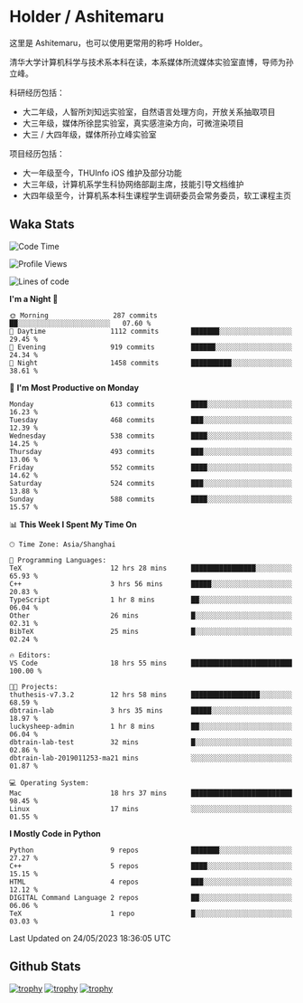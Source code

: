# Holder / Ashitemaru

这里是 Ashitemaru，也可以使用更常用的称呼 Holder。

清华大学计算机科学与技术系本科在读，本系媒体所流媒体实验室直博，导师为孙立峰。

科研经历包括：

- 大二年级，人智所刘知远实验室，自然语言处理方向，开放关系抽取项目
- 大三年级，媒体所徐昆实验室，真实感渲染方向，可微渲染项目
- 大三 / 大四年级，媒体所孙立峰实验室

项目经历包括：

- 大一年级至今，THUInfo iOS 维护及部分功能
- 大三年级，计算机系学生科协网络部副主席，技能引导文档维护
- 大四年级至今，计算机系本科生课程学生调研委员会常务委员，软工课程主页

## Waka Stats

<!--START_SECTION:waka-->
![Code Time](http://img.shields.io/badge/Code%20Time-863%20hrs%2045%20mins-blue)

![Profile Views](http://img.shields.io/badge/Profile%20Views-7-blue)

![Lines of code](https://img.shields.io/badge/From%20Hello%20World%20I%27ve%20Written-2.3%20million%20lines%20of%20code-blue)

**I'm a Night 🦉** 

```text
🌞 Morning                287 commits         ██░░░░░░░░░░░░░░░░░░░░░░░   07.60 % 
🌆 Daytime                1112 commits        ███████░░░░░░░░░░░░░░░░░░   29.45 % 
🌃 Evening                919 commits         ██████░░░░░░░░░░░░░░░░░░░   24.34 % 
🌙 Night                  1458 commits        ██████████░░░░░░░░░░░░░░░   38.61 % 
```
📅 **I'm Most Productive on Monday** 

```text
Monday                   613 commits         ████░░░░░░░░░░░░░░░░░░░░░   16.23 % 
Tuesday                  468 commits         ███░░░░░░░░░░░░░░░░░░░░░░   12.39 % 
Wednesday                538 commits         ████░░░░░░░░░░░░░░░░░░░░░   14.25 % 
Thursday                 493 commits         ███░░░░░░░░░░░░░░░░░░░░░░   13.06 % 
Friday                   552 commits         ████░░░░░░░░░░░░░░░░░░░░░   14.62 % 
Saturday                 524 commits         ███░░░░░░░░░░░░░░░░░░░░░░   13.88 % 
Sunday                   588 commits         ████░░░░░░░░░░░░░░░░░░░░░   15.57 % 
```


📊 **This Week I Spent My Time On** 

```text
🕑︎ Time Zone: Asia/Shanghai

💬 Programming Languages: 
TeX                      12 hrs 28 mins      ████████████████░░░░░░░░░   65.93 % 
C++                      3 hrs 56 mins       █████░░░░░░░░░░░░░░░░░░░░   20.83 % 
TypeScript               1 hr 8 mins         ██░░░░░░░░░░░░░░░░░░░░░░░   06.04 % 
Other                    26 mins             █░░░░░░░░░░░░░░░░░░░░░░░░   02.31 % 
BibTeX                   25 mins             █░░░░░░░░░░░░░░░░░░░░░░░░   02.24 % 

🔥 Editors: 
VS Code                  18 hrs 55 mins      █████████████████████████   100.00 % 

🐱‍💻 Projects: 
thuthesis-v7.3.2         12 hrs 58 mins      █████████████████░░░░░░░░   68.59 % 
dbtrain-lab              3 hrs 35 mins       █████░░░░░░░░░░░░░░░░░░░░   18.97 % 
luckysheep-admin         1 hr 8 mins         ██░░░░░░░░░░░░░░░░░░░░░░░   06.04 % 
dbtrain-lab-test         32 mins             █░░░░░░░░░░░░░░░░░░░░░░░░   02.86 % 
dbtrain-lab-2019011253-ma21 mins             ░░░░░░░░░░░░░░░░░░░░░░░░░   01.87 % 

💻 Operating System: 
Mac                      18 hrs 37 mins      █████████████████████████   98.45 % 
Linux                    17 mins             ░░░░░░░░░░░░░░░░░░░░░░░░░   01.55 % 
```

**I Mostly Code in Python** 

```text
Python                   9 repos             ███████░░░░░░░░░░░░░░░░░░   27.27 % 
C++                      5 repos             ████░░░░░░░░░░░░░░░░░░░░░   15.15 % 
HTML                     4 repos             ███░░░░░░░░░░░░░░░░░░░░░░   12.12 % 
DIGITAL Command Language 2 repos             ██░░░░░░░░░░░░░░░░░░░░░░░   06.06 % 
TeX                      1 repo              █░░░░░░░░░░░░░░░░░░░░░░░░   03.03 % 
```




 Last Updated on 24/05/2023 18:36:05 UTC
<!--END_SECTION:waka-->

## Github Stats

[![trophy](https://github-profile-trophy.vercel.app/?username=Ashitemaru&column=7)](https://github.com/Ashitemaru)
[![trophy](https://github-readme-stats.vercel.app/api?username=Ashitemaru&show_icons=true&include_all_commits=true)](https://github.com/Ashitemaru)
[![trophy](https://github-readme-stats.vercel.app/api/top-langs/?username=Ashitemaru&layout=compact)](https://github.com/Ashitemaru)

<!--
**Ashitemaru/Ashitemaru** is a ✨ _special_ ✨ repository because its `README.md` (this file) appears on your GitHub profile.

Here are some ideas to get you started:

- 🔭 I’m currently working on ...
- 🌱 I’m currently learning ...
- 👯 I’m looking to collaborate on ...
- 🤔 I’m looking for help with ...
- 💬 Ask me about ...
- 📫 How to reach me: ...
- 😄 Pronouns: ...
- ⚡ Fun fact: ...
-->
